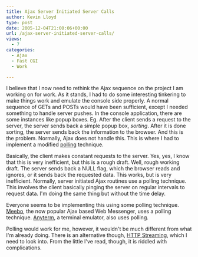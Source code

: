 ```yaml
---
title: Ajax Server Initiated Server Calls
author: Kevin Lloyd
type: post
date: 2005-12-04T21:00:06+00:00
url: /ajax-server-initiated-server-calls/
views:
  - 7
categories:
  - Ajax
  - Fast CGI
  - Work

---
```

I believe that I now need to rethink the Ajax sequence on the project I am working on for work. As it stands, I had to do some interesting tinkering to make things work and emulate the console side properly. A normal sequence of GETs and POSTs would have been sufficient, except I needed something to handle server pushes. In the console application, there are some instances like popup boxes. Eg. After the client sends a request to the server, the server sends back a simple popup box, _sorting_. After it is done sorting, the server sends back the information to the browser. And this is the problem. Normally, Ajax does not handle this. This is where I had to implement a modified [polling][1] technique.

Basically, the client makes constant requests to the server. Yes, yes, I know that this is very inefficient, but this is a rough draft. Well, rough working draft. The server sends back a NULL flag, which the browser reads and ignores, or it sends back the requested data. This works, but is very inefficient. Normally, server initiated Ajax routines use a polling technique. This involves the client basically pinging the server on regular intervals to request data. I'm doing the same thing but without the time delay.

Everyone seems to be implementing this using some polling technique. [Meebo][2], the now popular Ajax based Web Messenger, uses a polling technique. [Anyterm][3], a terminal emulator, also uses polling.

Polling would work for me, however, it wouldn't be much different from what I'm already doing. There is an alternative though, [HTTP Streaming][4], which I need to look into. From the little I've read, though, it is riddled with complications.

 [1]: http://ajaxpatterns.org/Periodic_Refresh
 [2]: http://www.meebo.com
 [3]: http://anyterm.org/
 [4]: http://ajaxpatterns.org/HTTP_Streaming